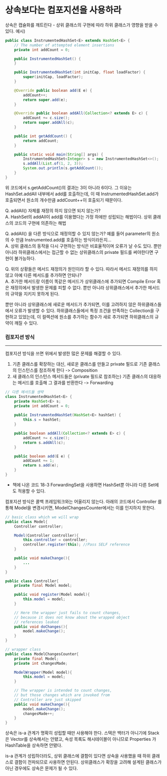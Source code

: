 # 상속보다는 컴포지션을 사용하라


상속은 캡슐화를 깨트린다 - 상위 클래스의 구현에 따라 하위 클래스가 영향을 받을 수 있다.
예시) 
```java
public class InstrumentedHashSet<E> extends HashSet<E> {
    // The number of attempted element insertions
    private int addCount = 0;

    public InstrumentedHashSet() {
    }

    public InstrumentedHashSet(int initCap, float loadFactor) {
        super(initCap, loadFactor);
    }

    @Override public boolean add(E e) {
        addCount++;
        return super.add(e);
    }

    @Override public boolean addAll(Collection<? extends E> c) {
        addCount += c.size();
        return super.addAll(c);
    }

    public int getAddCount() {
        return addCount;
    }

    public static void main(String[] args) {
        InstrumentedHashSet<Integer> s = new InstrumentedHashSet<>();
        s.addAll(List.of(1, 2, 3));
        System.out.println(s.getAddCount());
    }
}
```
위 코드에서 s.getAddCount()의 결과는 3이 아니라 6이다. 그 이유는 HashSet.addAll 내부에서 add를 호출하는데, 이 때 InstrumentedHashSet.add가 호출되면서 원소의 개수만큼 addCount++이 호출되기 때문이다.  

Q. addAll() 자체를 재정의 하지 않으면 되지 않는가?  
A. HashSet의 addAll이 add를 이용했다는 가정 하에만 성립되는 해법이다. 상위 클래스의 코드의 구현에 의존하는 해법

Q. addAll() 을 다른 방식으로 재정의할 수 있지 않는가? 예를 들어 parameter의 원소의 수 만큼 Instrumented.add를 호출하는 방식이라든지...  
A. 상위 클래스의 동작을 다시 구현하는 방식은 비효율적이며 오류가 날 수도 있다. 뿐만 아니라 하위클래스에서는 접근할 수 없는 상위클래스의 private 필드를 써야한다면 구현이 불가능하다.

Q. 위의 상황들은 메서드 재정의가 원인이라 할 수 있다. 따라서 메서드 재정의를 하지 않고 아예 다른 메서드를 추가하면 안되나?  
A. 추가한 메서드랑 이름이 똑같은 메서드가 상위클래스에 추가되면 Compile Error 혹은 재정의에서 발생한 문제를 피할 수 없다. 뿐만 아니라 상위클래스에서 추가한 메서드의 규약을 지키지 못하게 된다.

뿐만 아니라 상위클래스에 새로운 메서드가 추가되면, 이를 고려하지 않은 하위클래스들에서 오류가 발생할 수 있다. 하위클래스들에서 특정 조건을 만족하는 Collection을 구현하고 있었는데, 이 컬렉션에 원소를 추가하는 함수가 새로 추가되면 하위클래스의 규약이 깨질 수 있다.

### 컴포지션 방식
***
컴포지션 방식을 쓰면 위에서 발생한 많은 문제를 해결할 수 있다.
1. 기존 클래스를 확장하는 대신, 새로운 클래스를 만들고 private 필드로 기존 클래스의 인스턴스를 참조하게 한다 -> Composition
2. 새 클래스의 인스턴스 메서드들은 (private 필드로 참조하는) 기존 클래스의 대응하는 메서드를 호출해 그 결과를 반환한다 -> Forwarding

```java
// 다른 메서드들 생략 
class InstrumentedHashSet<E> {
	private HashSet<E> s;
	private int addCount = 0;
  
	public InstrumentedHashSet(HashSet<E> hashSet) {
		this.s = hashSet;
	}

	public boolean addAll(Collection<? extends E> c) {
		addCount += c.size();
		return s.addAll(c);
	}

	public boolean add(E e) {
		addCount += 1;
		return s.add(e);
	}
}
```
* 책에 나온 코드 18-3 ForwardingSet을 사용하면 HashSet뿐 아니라 다른 Set에도 적용할 수 있다.

컴포지션 방식은 콜백 프레임워크와는 어울리지 않는다. 아래의 코드에서 Controller 를 통해 Model을 변경시키면, ModelChangesCounter에서는 이를 인지하지 못한다.
```java
// basic class which we will wrap
public class Model{ 
    Controller controller;

    Model(Controller controller){
        this.controller = controller; 
        controller.register(this); //Pass SELF reference
    }

    public void makeChange(){
        ... 
    }
} 

public class Controller{
    private final Model model;

    public void register(Model model){
        this.model = model;
    }

    // Here the wrapper just fails to count changes, 
    // because it does not know about the wrapped object 
    // references leaked
    public void doChanges(){
        model.makeChange(); 
    } 
}

// wrapper class
public class ModelChangesCounter{
    private final Model; 
    private int changesMade;

    ModelWrapper(Model model){
        this.model = model;
    }

    // The wrapper is intended to count changes, 
    // but those changes which are invoked from 
    // Controller are just skipped    
    public void makeChange(){
        model.makeChange(); 
        changesMade++;
    } 
}
```

상속은 is-a 관계가 명확히 성립할 때만 사용해야 한다. 스택은 백터가 아니기에 Stack은 Vector를 상속해서는 안됐고, 속성 목록도 해시테이블이 아니므로 Properties 가 HashTable을 상속하면 안됐다.  

is-a 관계가 성립하더라도, 상위 클래스에 결함이 있다면 상속을 사용했을 때 하위 클래스로 결함이 전파되므로 사용하면 안된다. 상위클래스가 확장을 고려해 설계된 클래스가 아닌 경우에도 상속은 문제가 될 수 있다.





